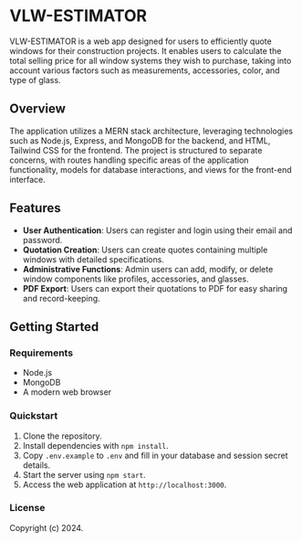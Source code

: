 # VLW-ESTIMATOR

VLW-ESTIMATOR is a web app designed for users to efficiently quote windows for their construction projects. It enables users to calculate the total selling price for all window systems they wish to purchase, taking into account various factors such as measurements, accessories, color, and type of glass.

## Overview

The application utilizes a MERN stack architecture, leveraging technologies such as Node.js, Express, and MongoDB for the backend, and HTML, Tailwind CSS for the frontend. The project is structured to separate concerns, with routes handling specific areas of the application functionality, models for database interactions, and views for the front-end interface.

## Features

- **User Authentication**: Users can register and login using their email and password.
- **Quotation Creation**: Users can create quotes containing multiple windows with detailed specifications.
- **Administrative Functions**: Admin users can add, modify, or delete window components like profiles, accessories, and glasses.
- **PDF Export**: Users can export their quotations to PDF for easy sharing and record-keeping.

## Getting Started

### Requirements

- Node.js
- MongoDB
- A modern web browser

### Quickstart

1. Clone the repository.
2. Install dependencies with `npm install`.
3. Copy `.env.example` to `.env` and fill in your database and session secret details.
4. Start the server using `npm start`.
5. Access the web application at `http://localhost:3000`.

### License

Copyright (c) 2024.